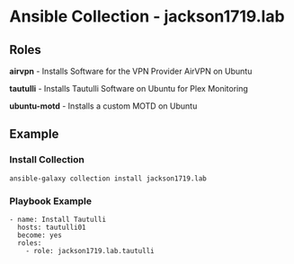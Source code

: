 # Ansible Collection - jackson1719.lab

## Roles

**airvpn** - Installs Software for the VPN Provider AirVPN on Ubuntu

**tautulli** - Installs Tautulli Software on Ubuntu for Plex Monitoring

**ubuntu-motd** - Installs a custom MOTD on Ubuntu

## Example

### Install Collection
```
ansible-galaxy collection install jackson1719.lab
```

### Playbook Example
```
- name: Install Tautulli
  hosts: tautulli01
  become: yes
  roles:
    - role: jackson1719.lab.tautulli
```
